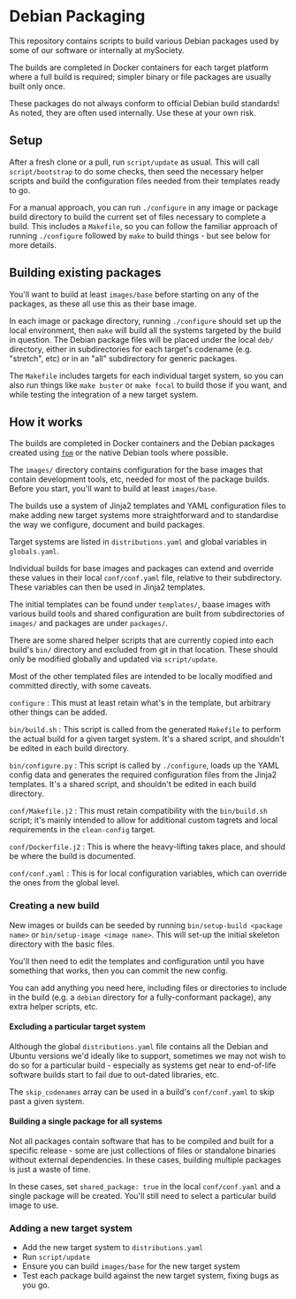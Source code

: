 # Debian Packaging

This repository contains scripts to build various Debian packages used
by some of our software or internally at mySociety.

The builds are completed in Docker containers for each target platform
where a full build is required; simpler binary or file packages are
usually built only once.

These packages do not always conform to official Debian build standards!
As noted, they are often used internally. Use these at your own risk.

## Setup

After a fresh clone or a pull, run `script/update` as usual. This will
call `script/bootstrap` to do some checks, then seed the necessary
helper scripts and build the configuration files needed from their
templates ready to go.

For a manual approach, you can run `./configure` in any image or package
build directory to build the current set of files necessary to complete a
build. This includes a `Makefile`, so you can follow the familiar approach
of running `./configure` followed by `make` to build things - but see
below for more details.

## Building existing packages

You'll want to build at least `images/base` before starting on any of
the packages, as these all use this as their base image.

In each image or package directory, running `./configure` should set up
the local environment, then `make` will build all the systems targeted
by the build in question. The Debian package files will be placed under
the local `deb/` directory, either in subdirectories for each target's
codename (e.g. "stretch", etc) or in an "all" subdirectory for generic
packages.

The `Makefile` includes targets for each individual target system, so you
can also run things like `make buster` or `make focal` to build those if
you want, and while testing the integration of a new target system.

## How it works

The builds are completed in Docker containers and the Debian packages
created using [`fpm`](https://github.com/jordansissel/fpm) or the native
Debian tools where possible.

The `images/` directory contains configuration for the base images that
contain development tools, etc, needed for most of the package builds.
Before you start, you'll want to build at least `images/base`.

The builds use a system of Jinja2 templates and YAML configuration files
to make adding new target systems more straightforward and to standardise
the way we configure, document and build packages.

Target systems are listed in `distributions.yaml` and global variables
in `globals.yaml`.

Individual builds for base images and packages can extend and override
these values in their local `conf/conf.yaml` file, relative to their
subdirectory. These variables can then be used in Jinja2 templates.

The initial templates can be found under `templates/`, baase images with
various build tools and shared configuration are built from subdirectories
of `images/` and packages are under `packages/`.

There are some shared helper scripts that are currently copied into each
build's `bin/` directory and excluded from git in that location. These
should only be modified globally and updated via `script/update`.

Most of the other templated files are intended to be locally modified and
committed directly, with some caveats.

`configure`
: This must at least retain what's in the template, but arbitrary other
things can be added.

`bin/build.sh`
: This script is called from the generated `Makefile` to perform the
actual build for a given target system. It's a shared script, and
shouldn't be edited in each build directory.

`bin/configure.py`
: This script is called by `./configure`, loads up the YAML config data
and generates the required configuration files from the Jinja2 templates.
It's a shared script, and shouldn't be edited in each build directory.

`conf/Makefile.j2`
: This must retain compatibility with the `bin/build.sh` script; it's
mainly intended to allow for additional custom tagrets and local
requirements in the `clean-config` target.

`conf/Dockerfile.j2`
: This is where the heavy-lifting takes place, and should be where the
build is documented.

`conf/conf.yaml`
: This is for local configuration variables, which can override the ones
from the global level.

### Creating a new build

New images or builds can be seeded by running `bin/setup-build <package name>`
or `bin/setup-image <image name>`. This will set-up the initial skeleton
directory with the basic files.

You'll then need to edit the templates and configuration until you have
something that works, then you can commit the new config.

You can add anything you need here, including files or directories to
include in the build (e.g. a `debian` directory for a fully-conformant
package), any extra helper scripts, etc.

#### Excluding a particular target system

Although the global `distributions.yaml` file contains all the Debian
and Ubuntu versions we'd ideally like to support, sometimes we may not
wish to do so for a particular build - especially as systems get near
to end-of-life software builds start to fail due to out-dated libraries,
etc.

The `skip_codenames` array can be used in a build's `conf/conf.yaml` to
skip past a given system.

#### Building a single package for all systems

Not all packages contain software that has to be compiled and built for
a specific release - some are just collections of files or standalone
binaries without external dependencies. In these cases, building multiple
packages is just a waste of time.

In these cases, set `shared_package: true` in the local `conf/conf.yaml`
and a single package will be created. You'll still need to select a
particular build image to use.

### Adding a new target system

* Add the new target system to `distributions.yaml`
* Run `script/update`
* Ensure you can build `images/base` for the new target system
* Test each package build against the new target system, fixing bugs
as you go.
